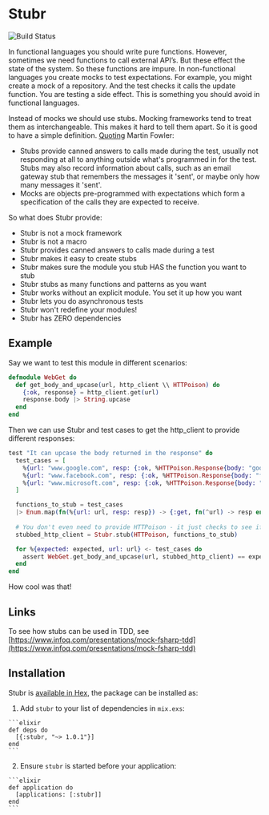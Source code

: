 # Stubr

![Build Status](https://travis-ci.org/leighshepperson/stubr.svg?branch=master)

In functional languages you should write pure functions. However, sometimes we need functions to call external API’s. But these effect the state of the system. So these functions are impure. In non-functional languages you create mocks to test expectations. For example, you might create a mock of a repository. And the test checks it calls the update function. You are testing a side effect. This is something you should avoid in functional languages. 

Instead of mocks we should use stubs. Mocking frameworks tend to treat them as interchangeable. This makes it hard to tell them apart. So it is good to have a simple definition. [Quoting](http://martinfowler.com/articles/mocksArentStubs.html) Martin Fowler:

* Stubs provide canned answers to calls made during the test, usually not responding at all to anything outside what's programmed in for the test. Stubs may also record information about calls, such as an email gateway stub that remembers the messages it 'sent', or maybe only how many messages it 'sent'.
* Mocks are objects pre-programmed with expectations which form a specification of the calls they are expected to receive.

So what does Stubr provide:

* Stubr is not a mock framework
* Stubr is not a macro
* Stubr provides canned answers to calls made during a test
* Stubr makes it easy to create stubs
* Stubr makes sure the module you stub HAS the function you want to stub
* Stubr stubs as many functions and patterns as you want
* Stubr works without an explicit module. You set it up how you want
* Stubr lets you do asynchronous tests
* Stubr won't redefine your modules!
* Stubr has ZERO dependencies

## Example
Say we want to test this module in different scenarios:

```elixir
defmodule WebGet do
  def get_body_and_upcase(url, http_client \\ HTTPoison) do
    {:ok, response} = http_client.get(url)
    response.body |> String.upcase
  end
end
```

Then we can use Stubr and test cases to get the http_client to provide different responses:

```elixir
test "It can upcase the body returned in the response" do
  test_cases = [
    %{url: "www.google.com", resp: {:ok, %HTTPoison.Response{body: "google"}}, expected: "GOOGLE"},
    %{url: "www.facebook.com", resp: {:ok, %HTTPoison.Response{body: "facebook"}}, expected: "FACEBOOK"},
    %{url: "www.microsoft.com", resp: {:ok, %HTTPoison.Response{body: "microsoft"}}, expected: "MICROSOFT"},
  ]

  functions_to_stub = test_cases
  |> Enum.map(fn(%{url: url, resp: resp}) -> {:get, fn(^url) -> resp end} end)
  
  # You don't even need to provide HTTPoison - it just checks to see if HTTPoison.get/1 actually exists
  stubbed_http_client = Stubr.stub(HTTPoison, functions_to_stub)

  for %{expected: expected, url: url} <- test_cases do
    assert WebGet.get_body_and_upcase(url, stubbed_http_client) == expected
  end
end
```

How cool was that!

## Links

To see how stubs can be used in TDD, see [https://www.infoq.com/presentations/mock-fsharp-tdd](https://www.infoq.com/presentations/mock-fsharp-tdd)

## Installation

Stubr is [available in Hex](https://hex.pm/packages/stubr), the package can be installed as:

  1. Add `stubr` to your list of dependencies in `mix.exs`:

    ```elixir
    def deps do
      [{:stubr, "~> 1.0.1"}]
    end
    ```

  2. Ensure `stubr` is started before your application:

    ```elixir
    def application do
      [applications: [:stubr]]
    end
    ```

